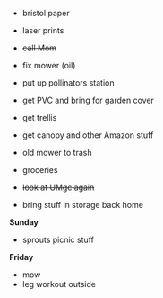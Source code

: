 * bristol paper
* laser prints
* ~~call Mom~~
* fix mower (oil)
* put up pollinators station

* get PVC and bring for garden cover
* get trellis
* get canopy and other Amazon stuff
* old mower to trash 
* groceries
* ~~look at UMgc again~~
* bring stuff in storage back home

**Sunday**

* sprouts picnic stuff

**Friday**

* mow
* leg workout outside